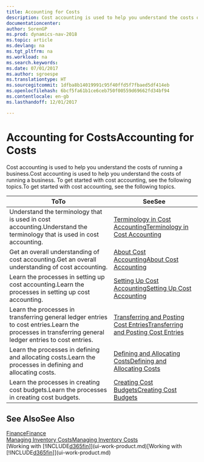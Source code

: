 ```yaml
---
title: Accounting for Costs
description: Cost accounting is used to help you understand the costs of running a business. To get started with cost accounting, see the following topics.
documentationcenter: 
author: SorenGP
ms.prod: dynamics-nav-2018
ms.topic: article
ms.devlang: na
ms.tgt_pltfrm: na
ms.workload: na
ms.search.keywords: 
ms.date: 07/01/2017
ms.author: sgroespe
ms.translationtype: HT
ms.sourcegitcommit: 1dfba8b14019991c95f40ffd5f7fbaed5df414eb
ms.openlocfilehash: 6bcf5fa61b1ce6ceb750f00559d69662fd34bf94
ms.contentlocale: en-gb
ms.lasthandoff: 12/01/2017

---
```

# <a name="accounting-for-costs"></a><span data-ttu-id="a7dcb-104">Accounting for Costs</span><span class="sxs-lookup"><span data-stu-id="a7dcb-104">Accounting for Costs</span></span>
<span data-ttu-id="a7dcb-105">Cost accounting is used to help you understand the costs of running a business.</span><span class="sxs-lookup"><span data-stu-id="a7dcb-105">Cost accounting is used to help you understand the costs of running a business.</span></span> <span data-ttu-id="a7dcb-106">To get started with cost accounting, see the following topics.</span><span class="sxs-lookup"><span data-stu-id="a7dcb-106">To get started with cost accounting, see the following topics.</span></span>  

|<span data-ttu-id="a7dcb-107">To</span><span class="sxs-lookup"><span data-stu-id="a7dcb-107">To</span></span>|<span data-ttu-id="a7dcb-108">See</span><span class="sxs-lookup"><span data-stu-id="a7dcb-108">See</span></span>|  
|--------|---------|  
|<span data-ttu-id="a7dcb-109">Understand the terminology that is used in cost accounting.</span><span class="sxs-lookup"><span data-stu-id="a7dcb-109">Understand the terminology that is used in cost accounting.</span></span>|[<span data-ttu-id="a7dcb-110">Terminology in Cost Accounting</span><span class="sxs-lookup"><span data-stu-id="a7dcb-110">Terminology in Cost Accounting</span></span>](finance-terminology-in-cost-accounting.md)|  
|<span data-ttu-id="a7dcb-111">Get an overall understanding of cost accounting.</span><span class="sxs-lookup"><span data-stu-id="a7dcb-111">Get an overall understanding of cost accounting.</span></span>|[<span data-ttu-id="a7dcb-112">About Cost Accounting</span><span class="sxs-lookup"><span data-stu-id="a7dcb-112">About Cost Accounting</span></span>](finance-about-cost-accounting.md)|  
|<span data-ttu-id="a7dcb-113">Learn the processes in setting up cost accounting.</span><span class="sxs-lookup"><span data-stu-id="a7dcb-113">Learn the processes in setting up cost accounting.</span></span>|[<span data-ttu-id="a7dcb-114">Setting Up Cost Accounting</span><span class="sxs-lookup"><span data-stu-id="a7dcb-114">Setting Up Cost Accounting</span></span>](finance-set-up-cost-accounting.md)|  
|<span data-ttu-id="a7dcb-115">Learn the processes in transferring general ledger entries to cost entries.</span><span class="sxs-lookup"><span data-stu-id="a7dcb-115">Learn the processes in transferring general ledger entries to cost entries.</span></span>|[<span data-ttu-id="a7dcb-116">Transferring and Posting Cost Entries</span><span class="sxs-lookup"><span data-stu-id="a7dcb-116">Transferring and Posting Cost Entries</span></span>](finance-transfer-and-post-cost-entries.md)|  
|<span data-ttu-id="a7dcb-117">Learn the processes in defining and allocating costs.</span><span class="sxs-lookup"><span data-stu-id="a7dcb-117">Learn the processes in defining and allocating costs.</span></span>|[<span data-ttu-id="a7dcb-118">Defining and Allocating Costs</span><span class="sxs-lookup"><span data-stu-id="a7dcb-118">Defining and Allocating Costs</span></span>](finance-define-and-allocate-costs.md)|  
|<span data-ttu-id="a7dcb-119">Learn the processes in creating cost budgets.</span><span class="sxs-lookup"><span data-stu-id="a7dcb-119">Learn the processes in creating cost budgets.</span></span>|[<span data-ttu-id="a7dcb-120">Creating Cost Budgets</span><span class="sxs-lookup"><span data-stu-id="a7dcb-120">Creating Cost Budgets</span></span>](finance-create-cost-budgets.md)|  

## <a name="see-also"></a><span data-ttu-id="a7dcb-121">See Also</span><span class="sxs-lookup"><span data-stu-id="a7dcb-121">See Also</span></span>  
[<span data-ttu-id="a7dcb-122">Finance</span><span class="sxs-lookup"><span data-stu-id="a7dcb-122">Finance</span></span>](finance.md)  
[<span data-ttu-id="a7dcb-123">Managing Inventory Costs</span><span class="sxs-lookup"><span data-stu-id="a7dcb-123">Managing Inventory Costs</span></span>](finance-manage-inventory-costs.md)  
<span data-ttu-id="a7dcb-124">[Working with [!INCLUDE[d365fin](includes/d365fin_md.md)]](ui-work-product.md)</span><span class="sxs-lookup"><span data-stu-id="a7dcb-124">[Working with [!INCLUDE[d365fin](includes/d365fin_md.md)]](ui-work-product.md)</span></span>

